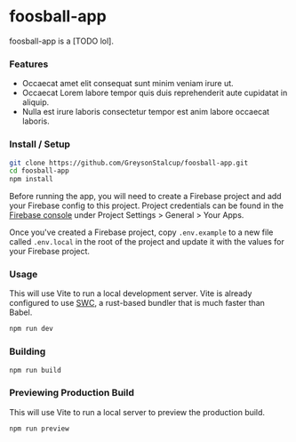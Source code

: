 # foosball-app

foosball-app is a [TODO lol].

### Features

- Occaecat amet elit consequat sunt minim veniam irure ut.
- Occaecat Lorem labore tempor quis duis reprehenderit aute cupidatat in aliquip.
- Nulla est irure laboris consectetur tempor est anim labore occaecat laboris.

### Install / Setup

```bash
git clone https://github.com/GreysonStalcup/foosball-app.git
cd foosball-app
npm install
```

Before running the app, you will need to create a Firebase project and add your Firebase config to this project. Project credentials can be found in the [Firebase console](https://console.firebase.google.com) under Project Settings > General > Your Apps.

Once you've created a Firebase project, copy `.env.example` to a new file called `.env.local` in the root of the project and update it with the values for your Firebase project.

### Usage

This will use Vite to run a local development server. Vite is already configured to use [SWC](https://swc.rs), a rust-based bundler that is much faster than Babel.

```bash
npm run dev
```

### Building

```bash
npm run build
```

### Previewing Production Build

This will use Vite to run a local server to preview the production build.

```bash
npm run preview
```
